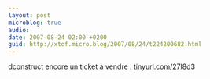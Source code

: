 ```yaml
---
layout: post
microblog: true
audio: 
date: 2007-08-24 02:00 +0200
guid: http://xtof.micro.blog/2007/08/24/t224200682.html
---
```

dconstruct encore un ticket à vendre  : [tinyurl.com/27l8d3](http://tinyurl.com/27l8d3)
